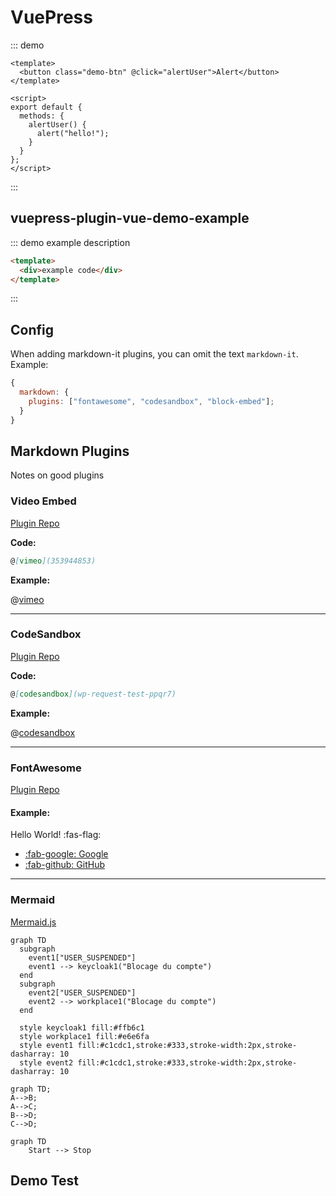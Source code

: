 # VuePress

::: demo

```vue
<template>
  <button class="demo-btn" @click="alertUser">Alert</button>
</template>

<script>
export default {
  methods: {
    alertUser() {
      alert("hello!");
    }
  }
};
</script>
```

:::

## vuepress-plugin-vue-demo-example

::: demo example description

```html {2}
<template>
  <div>example code</div>
</template>
```

:::

## Config

When adding markdown-it plugins, you can omit the text `markdown-it`.  
Example:

```js
{
  markdown: {
    plugins: ["fontawesome", "codesandbox", "block-embed"];
  }
}
```

## Markdown Plugins

Notes on good plugins

### Video Embed

[Plugin Repo](https://github.com/rotorz/markdown-it-block-embed)

<!-- @[youtube](movie id) -->

**Code:**

```markdown
@[vimeo](353944853)
```

**Example:**

@[vimeo](353944853)

---

### CodeSandbox

[Plugin Repo](https://github.com/sergiodxa/markdown-it-codesandbox)

**Code:**

```markdown
@[codesandbox](wp-request-test-ppqr7)
```

**Example:**

@[codesandbox](wp-request-test-ppqr7)

---

### FontAwesome

[Plugin Repo](https://github.com/nunof07/markdown-it-fontawesome)

#### Example:

Hello World! :fas-flag:

- [:fab-google: Google](https://www.google.com/)
- [:fab-github: GitHub](https://github.com/)

---

### Mermaid

[Mermaid.js](https://mermaidjs.github.io/)

<mermaid />

```mermaid
graph TD
  subgraph
    event1["USER_SUSPENDED"]
    event1 --> keycloak1("Blocage du compte")
  end
  subgraph
    event2["USER_SUSPENDED"]
    event2 --> workplace1("Blocage du compte")
  end

  style keycloak1 fill:#ffb6c1
  style workplace1 fill:#e6e6fa
  style event1 fill:#c1cdc1,stroke:#333,stroke-width:2px,stroke-dasharray: 10
  style event2 fill:#c1cdc1,stroke:#333,stroke-width:2px,stroke-dasharray: 10
```

```mermaid
graph TD;
A-->B;
A-->C;
B-->D;
C-->D;
```

```mermaid
graph TD
    Start --> Stop
```

## Demo Test
